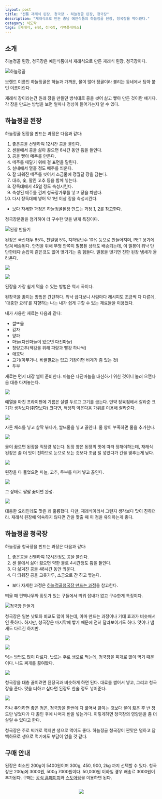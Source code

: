 ```yaml
---
layout: post
title: "전통 재래식 된장, 청국장 - 하늘정골 된장, 청국장"
description: "재래식으로 만든 충남 예인식품의 하늘정골 된장, 청국장을 먹어봤다."
category: 식도락
tags: [재래식, 된장, 청국장, 리뷰플레이스]
---
```


## 소개

하늘정골 된장, 청국장은
예인식품에서 재래식으로 만든 재래식 된장, 청국장이다.

![하늘정골](http://yia0124.cafe24.com/img/img_mainimg.jpg)

브랜드 이름인 하늘정골은
하늘과 가까운, 물이 많아 정골이라 불리는 동네에서 담아 붙인 이름이란다.

재래식 장이라는건 원래 장을 만들던 방식대로
콩을 씻어 삶고 빻아 만든 것이란 얘기다.
각 장을 만드는 방법을 보면 얼마나 정성이 들어가는지 알 수 있다.



## 하늘정골 된장

하늘정골 된장을 만드는 과정은 다음과 같다:

1. 좋은콩을 선별하여 12시간 콩을 불린다.
2. 센불에서 콩을 삶아 끓으면 6시간 동안 뜸을 들인다.
3. 콩을 빻아 메주를 만든다.
4. 메주를 매달기 위해 겉 표면을 말린다.
5. 실내에서 열흘 정도 메주를 띄운다.
6. 잘 띄워진 메주를 씻어서 소금물에 정월달 장을 담는다.
7. 대추, 숯, 말린 고추 등을 함께 넣는다.
8. 장독대에서 45일 정도 숙성시킨다.
9. 숙성된 메주를 건져 청국장가루를 넣고 장을 치댄다.
10. 다시 장독대에 넣어 약 1년 이상 장을 숙성시킨다.

* 보다 자세한 과정은 하늘정골된장 만드는 과정 [1](http://blog.naver.com/yia0124/220665277555), [2](http://blog.naver.com/yia0124/220681458682)를 참고한다.

청국장분말을 첨가하여 더 구수한 맛을 낸게 특징이다.

![된장 만들기](https://lh3.googleusercontent.com/-24VOMoAJj4Y/WaQ0VWSHiKI/AAAAAAAAWlk/CjSR40YlBPIiDccFkStpleDga4LLvHnPgCE0YBhgL/w640/skysoybean-1.jpg)

된장은 국산대두 85%, 천일염 5%, 지하암반수 10% 등으로 만들어지며,
PET 용기에 담겨 배송된다.
안전을 위해 뚜껑 안쪽이 밀봉된 상태도 배송되는데,
이 밀봉이 워낙 단단한데다 손잡이 같은것도 없어 벗기기는 좀 힘들다.
밀봉을 벗기면 진한 된장 냄새가 올라온다.

![](https://lh3.googleusercontent.com/w4v6eoqrSIud_mO_g5evTJxY-F9CEDyTz1zFzaxi5CXjyWIg_lhG8pUgtVDK8sfLyAheLYXpcW2zsg=s640)

![](https://lh3.googleusercontent.com/utq_OTbpHu-zzlWex29cJSTRWxYBjnKSvSwNPM6UMWORWrW1Ac7nBCZNsF3hfpu0uv6qKMDB2T9vfw=s640)

된장을 가장 쉽게 먹을 수 있는 방법은 역시 국이다.

된장국을 끓이는 방법은 간단하다.
워낙 쉽다보니 사람마다 레시피도 조금씩 다 다른데,
'대충한 요리'를 지향하는 나는 내가 쉽게 구할 수 있는 재료들을 이용했다.

내가 사용한 재료는 다음과 같다:

- 쌀뜨물
- 감자
- 양파
- 마늘(다진마늘이 있으면 다진마늘)
- 청량고추(색감을 위해 파랑과 빨강 하나씩)
- 애호박
- 고기(아무거나. 비쌀필요는 없고 기왕이면 비계가 좀 있는 것)
- 두부

재료는 먼저 대강 썰어 준비한다.
마늘은 다진마늘을 대신하기 위한 것이니 눌러 으깬다음 대충 다져놓는다.

![](https://lh3.googleusercontent.com/me_Sj4npsQYL-XGDxmJMMRN8T7MHyp3BZoQUO-HDXnI9XE9ZQVy7SpzbPjeXa8bC-iSj9keWVygoFw=s640)

예열을 마친 프라이팬에 기름은 살짤 두르고 고기를 굽는다.
만약 정육점에서 잘라준 크기가 생각보다(취향보다) 크다면,
적당히 익은다음 가위를 이용해 잘라준다.

![](https://lh3.googleusercontent.com/13VQJuptqJefub2p-zopYf3-2qIFgkZ7l4VT4-j37JsXs1sHbu_8WMADFrgn_0UOxO1hyAPB-vn7yg=s640)

자른 채소를 넣고 살짝 볶다가,
쌀뜨물을 넣고 끓인다.
물 양이 부족하면 물을 추가한다.

![](https://lh3.googleusercontent.com/_Y-7QTqjAd41NZRLsFO3quf0OvWB6ABFBIsckR5M1pAiikQsr-xMNNoRReslN8WQ8Jdmil62NGHX6Q=s640)

물이 끓으면 된장을 적당량 넣는다.
된장 양은 된장의 맛에 따라 정해야하는데,
재래식 된장은 좀 더 맛이 진하므로 눈으로 보는 것보다 조금 덜 넣었다가 간을 맞추는게 낮다.

![](https://lh3.googleusercontent.com/ARc0-nu9JWScn5_ryarj98udji6IrLJSFoltHyl6-w0llyJ0AJ73ZkpXCCudjXm7G59suqmBION4ug=s640)

된장을 다 풀었으면
마늘, 고추, 두부를 마저 넣고 끓인다.

![](https://lh3.googleusercontent.com/7cInOzQnZ5Lyng6r17U7WndkD7n-k3BQ18UC9TluhkAGozh-8pAwDGHpRx4U3E8t1oDOw6Jsgt5q7w=s640)

그 상태로 팔팔 끓이면 완성.

![](https://lh3.googleusercontent.com/z46tq0a3Tp3-UpxrvSJ4_9Q4C_Z8VMrh7Jpe3HJKc-Shx52NTGtnJ00SdRjcKzsPC_v5-mXGKcZpDw=s640)

대충한 요리인데도 맛은 꽤 훌륭했다.
다만, 재래식이라서 그런지 생각보다 맛이 진하더라.
재래식 된장에 익숙하지 않다면 간을 맞출 때 이 점을 유의하는게 좋다.



## 하늘정골 청국장

하늘정골 청국장을 만드는 과정은 다음과 같다:

1. 좋은콩을 선별하여 12시간정도 콩을 불린다.
2. 센 불에서 삶아 끓으면 약한 불로 4시간정도 뜸을 들인다.
3. 다 삶겨진 콩을 48시간 동안 띄운다.
4. 다 띄워진 콩을 고춧가루, 소금으로 간 하고 빻는다.

* 보다 자세한 과정은 [하늘정골청국장 만드는 과정](http://blog.naver.com/yia0124/220699331219)을 참고한다.

띄울 때 편백나무와 황토가 있는 구들에서 띄워 잡내가 없고 구수한게 특징이다.

![청국장 만들기](https://lh3.googleusercontent.com/-UCyA4UfOXRg/WaQwUwPiEDI/AAAAAAAAWlM/R2CmTHj3mx4ZLZvwOxq70QuFKfMw4Qc4gCE0YBhgL/w640/skysoybean-2.jpg)

청국장은 일본 낫토와 비교도 많이 하는데,
아마 만드는 과정이나 기대 효과가 비슷해서인 듯하다.
하지만, 청국장은 마지막에 빻기 때문에 전혀 달라보이기도 하다.
맛이나 냄새도 다르긴 하지만.

![](https://lh3.googleusercontent.com/3TG0DEVn5eI7OmtCvDwaU7tdQNNsRm9TBeI7He99P9OlL532R4kb1xM8X5Wv0X0VUHpdKut7BcLzbQ=s640)

![](https://lh3.googleusercontent.com/D4UWC94TDLbZTl7ZxFBD7gl0tJFHR_Ih3dl0MondMnkSOOzmviB6fsRsxvq3V592J5llJJzBXbfbcQ=s640)

먹는 방법도 많이 다르다.
낫또는 주로 생으로 먹는데, 청국장을 찌개로 많이 먹기 때문이다.
나도 찌개를 끓여봤다.

![](https://lh3.googleusercontent.com/Lo6408ntAbRIs0n_hn6C0rn-ydNrfWlIhLgAaRUt2gdWFXLSjc8r0TeTGRd_zApYGp6eWN1SF_I61Q=s640)

청국장을 대충 끓이려면 된장국과 비슷하게 하면 된다.
대료를 썰어서 넣고, 그리고 청국장을 푼다.
맛을 더하고 싶다면 된장도 한술 정도 넣어준다.

![](https://lh3.googleusercontent.com/s0gdVo_Hj7-V5WPe_F-oTZBsTJJLOnllPqPaUpPrTmQQa8wmaZDhbZtMmAMMLNjY3FUTMyEsrzU5zg=s640)

하나 주의하면 좋은 점은,
청국장을 한번에 다 풀어서 끓이는 것보다
물이 끓은 후 반 정도만 넣었다가
다 끓인 후에 나머지 반을 넣는거다.
이렇게하면 청국장의 영양분을 좀 더 살릴 수 있다고 한다.

청국장은 주로 찌개로 먹지만 생으로 먹어도 좋다.
하늘정골 청국장이 짠맛은 덜하고 담백하므로
생으로 먹기에도 부담이 없을 것 같다.



## 구매 안내

된장은 최소인 200g이 5400원이며 300g, 450, 900, 2kg 까지 선택할 수 있다.
청국장은 200g에 3000원, 500g 7000원이다.
50,000원 이하일 경우 배송료 3000원이 추가된다.
구매는 [공식 홈페이지](http://www.하늘정골된장.com/)와
[스토어팜](http://storefarm.naver.com/skysoybean)을 이용하면 된다.



<div style="text-align: center; padding: 1em;"><a href="http://reviewplace.co.kr/detail.php?number=9456" target="_blank"><img src="http://reviewplace.co.kr/blog_traffic.php?key=OTQ1NnxyZXpub2E%3D" border="0"></a></div>
